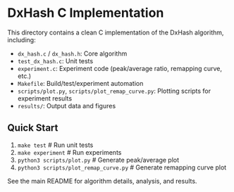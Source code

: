 # DxHash C Implementation

This directory contains a clean C implementation of the DxHash algorithm, including:
- `dx_hash.c` / `dx_hash.h`: Core algorithm
- `test_dx_hash.c`: Unit tests
- `experiment.c`: Experiment code (peak/average ratio, remapping curve, etc.)
- `Makefile`: Build/test/experiment automation
- `scripts/plot.py`, `scripts/plot_remap_curve.py`: Plotting scripts for experiment results
- `results/`: Output data and figures

## Quick Start

1. `make test`  # Run unit tests
2. `make experiment`  # Run experiments
3. `python3 scripts/plot.py`  # Generate peak/average plot
4. `python3 scripts/plot_remap_curve.py`  # Generate remapping curve plot

See the main README for algorithm details, analysis, and results.
